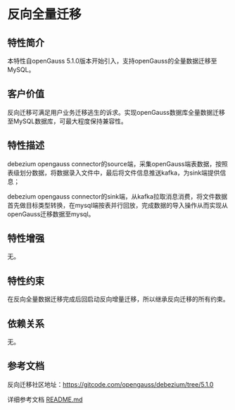 # 反向全量迁移

## 特性简介<a name="section740615433477"></a>

本特性自openGauss 5.1.0版本开始引入，支持openGauss的全量数据迁移至MySQL。

## 客户价值<a name="section13406743164715"></a>

反向迁移可满足用户业务迁移逃生的诉求。实现openGauss数据库全量数据迁移至MySQL数据库，可最大程度保持兼容性。

## 特性描述<a name="section16406154310471"></a>

debezium opengauss connector的source端，采集openGauss端表数据，按照表级划分数据，将数据录入文件中，最后将文件信息推送kafka，为sink端提供信息；

debezium opengauss connector的sink端，从kafka拉取消息消费，将文件数据首先做目标类型转换，在mysql端按表并行回放，完成数据的导入操作从而实现从openGauss迁移数据至mysql。

## 特性增强<a name="section1340684315478"></a>

无。

## 特性约束<a name="section06531946143616"></a>

在反向全量数据迁移完成后回启动反向增量迁移，所以继承反向迁移的所有约束。

## 依赖关系<a name="section8406643144716"></a>

无。

## 参考文档<a name="section57771982"></a>

反向迁移社区地址：https://gitcode.com/opengauss/debezium/tree/5.1.0 

详细参考文档 [README.md](https://gitcode.com/opengauss/debezium/blob/5.1.0/README.md) 